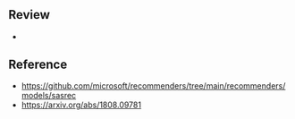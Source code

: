 #
## Review
- 

## Reference
- https://github.com/microsoft/recommenders/tree/main/recommenders/models/sasrec
- https://arxiv.org/abs/1808.09781
